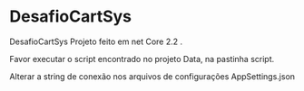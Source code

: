 # DesafioCartSys
DesafioCartSys
Projeto feito em net Core 2.2 .

Favor executar o script encontrado no projeto Data, na pastinha script.

Alterar a string de conexão nos arquivos de configurações AppSettings.json
